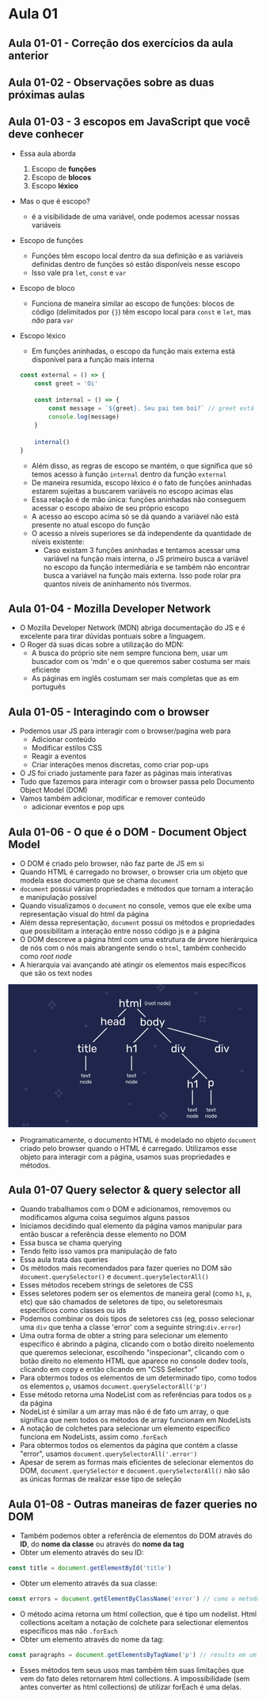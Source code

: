 # Aula 01

## Aula 01-01 - Correção dos exercícios da aula anterior

## Aula 01-02 - Observações sobre as duas próximas aulas

## Aula 01-03 - 3 escopos em JavaScript que você deve conhecer

- Essa aula aborda
  1. Escopo de **funções**
  2. Escopo de **blocos**
  3. Escopo **léxico**
- Mas o que é escopo?
  - é a visibilidade de uma variável, onde podemos acessar nossas variáveis
- Escopo de funções
  - Funções têm escopo local dentro da sua definição e as variáveis definidas dentro de funções só estão disponíveis nesse escopo
  - Isso vale pra `let`, `const` e `var`
- Escopo de bloco
  - Funciona de maneira similar ao escopo de funções: blocos de código (delimitados por `{}`) têm escopo local para `const` e `let`, mas *não* para `var`
- Escopo léxico
  - Em funções aninhadas, o escopo da função mais externa está disponível para a função mais interna
  
  ```javascript
  const external = () => {
      const greet = 'Oi'

      const internal = () => {
          const message = `${greet}. Seu pai tem boi?` // greet está disponível no escopo da função internal apesar de ter sido declarada na função external
          console.log(message)
      }

      internal()
  }
  ```
    - Além disso, as regras de escopo se mantém, o que significa que só temos acesso à função `internal` dentro da função `external`
    - De maneira resumida, escopo léxico é o fato de funções aninhadas estarem sujeitas a buscarem variáveis no escopo acimas elas
    - Essa relação é de mão única: funções aninhadas não conseguem acessar o escopo abaixo de seu próprio escopo
    - A acesso ao escopo acima só se dá quando a variável não está presente no atual escopo do função
    - O acesso a níveis superiores se dá independente da quantidade de níveis existente:
      - Caso existam 3 funções aninhadas e tentamos acessar uma variável na função mais interna, o JS primeiro busca a variável no escopo da função intermediária e se também não encontrar busca a variável na função mais externa. Isso pode rolar pra quantos níveis de aninhamento nós tivermos.

## Aula 01-04 - Mozilla Developer Network

- O Mozilla Developer Network (MDN) abriga documentação do JS e é excelente para tirar dúvidas pontuais sobre a linguagem. 
- O Roger dá suas dicas sobre a utilização do MDN:
  - A busca do próprio site nem sempre funciona bem, usar um buscador com os 'mdn' e o que queremos saber costuma ser mais eficiente
  - As páginas em inglês costumam ser mais completas que as em português

## Aula 01-05 - Interagindo com o browser

- Podemos usar JS para interagir com o browser/pagina web para
  - Adicionar conteúdo
  - Modificar estilos CSS
  - Reagir a eventos
  - Criar interações menos discretas, como criar pop-ups
- O JS foi criado justamente para fazer as páginas mais interativas
- Tudo que fazemos para interagir com o browser passa pelo Documento Object Model (DOM)
- Vamos também adicionar, modificar e remover conteúdo
  - adicionar eventos e pop ups

## Aula 01-06 - O que é o DOM - Document Object Model

- O DOM é criado pelo browser, não faz parte de JS em si
- Quando HTML é carregado no browser, o browser cria um objeto que modela esse documento que se chama `document`
- `document` possui várias propriedades e métodos que tornam a interação e manipulação possível
- Quando visualizamos o `document` no console, vemos que ele exibe uma representação visual do html da página
- Além dessa representação, `document` possui os métodos e propriedades que possibilitam a interação entre nosso código js e a página
- O DOM descreve a página html com uma estrutura de árvore hierárquica de nós com o nós mais abrangente sendo o `html`, também conhecido como *root node*
- A hierarquia vai avançando até atingir os elementos mais específicos que são os text nodes

![](dom-tree.png)

- Programaticamente, o documento HTML é modelado no objeto `document` criado pelo browser quando o HTML é carregado. Utilizamos esse objeto para interagir com a página, usamos suas propriedades e métodos.

## Aula 01-07 Query selector & query selector all

- Quando trabalhamos com o DOM e adicionamos, removemos ou modificamos alguma coisa seguimos alguns passos
- Iniciamos decidindo qual elemento da página vamos manipular para então buscar a referência desse elemento no DOM
- Essa busca se chama querying
- Tendo feito isso vamos pra manipulação de fato
- Essa aula trata das queries
- Os métodos mais recomendados para fazer queries no DOM são `document.querySelector()` e `document.querySelectorAll()` 
- Esses métodos recebem strings de seletores de CSS
- Esses seletores podem ser os elementos de maneira geral (como `h1`, `p`, etc) que são chamados de seletores de tipo, ou seletoresmais específicos como classes ou ids
- Podemos combinar os dois tipos de seletores css (eg, posso selecionar uma `div` que tenha a classe 'error' com a seguinte string:`div.error`)
- Uma outra forma de obter a string para selecionar um elemento específico é abrindo a página, clicando com o botão direito noelemento que queremos selecionar, escolhendo "inspecionar", clicando com o botão direito no elemento HTML que aparece no console dodev tools, clicando em copy e então clicando em "CSS Selector"
- Para obtermos todos os elementos de um determinado tipo, como todos os elementos `p`, usamos `document.querySelectorAll('p')`
- Esse método retorna uma NodeList com as referências para todos os `p` da página
- NodeList é similar a um array mas não é de fato um array, o que significa que nem todos os métodos de array funcionam em NodeLists
- A notação de colchetes para selecionar um elemento específico funciona em NodeLists, assim como .`forEach`
- Para obtermos todos os elementos da página que contém a classe "error", usamos `document.querySelectorAll('.error')`
- Apesar de serem as formas mais eficientes de selecionar elementos do DOM, `document.querySelector` e `document.querySelectorAll()` não são as únicas formas de realizar esse tipo de seleção

## Aula 01-08 - Outras maneiras de fazer queries no DOM

- Também podemos obter a referência de elementos do DOM através do **ID**, do **nome da classe** ou através do **nome da tag**
- Obter um elemento através do seu ID:

```javascript
const title = document.getElementById('title')
```

- Obter um elemento através da sua classe:

```javascript
const errors = document.getElementByClassName('error') // como o metodo eh para classes, nao precisa colocar o ponto antes do nome
```
  - O método acima retorna um html collection, que é tipo um nodelist. Html collections aceitam a notação de colchete para selectionar elementos específicos mas não `.forEach`
- Obter um elemento através do nome da tag:

```javascript
const paragraphs = document.getElementsByTagName('p') // resulta em um html collection com todas as tags p da pagina
```

- Esses métodos tem seus usos mas também têm suas limitações que vem do fato deles retornarem html collections. A impossibilidade (sem antes converter as html collections) de utilizar forEach é uma delas.